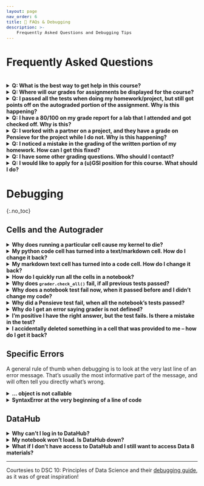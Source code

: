```yaml
---
layout: page
nav_order: 6
title: 🤔 FAQs & Debugging
description: >-
    Frequently Asked Questions and Debugging Tips
---
```


# **Frequently Asked Questions**

<br>

<details>
  <summary><strong>Q: What is the best way to get help in this course?</strong></summary>
  <p style="margin-left:16px;">A: Your best avenues are to go to office hours held by the course staff, or to ask questions on Ed. Course staff will be monitoring Ed frequently and will try to answer your question quickly and thoroughly.</p>
</details>

<details>
  <summary><strong>Q: Where will our grades for assignments be displayed for the course?</strong></summary>
  <p style="margin-left:16px;">A: Grades will be displayed on Pensieve for the written and autograded portions for all assignments (homeworks, labs, projects, and exams). For homeworks and projects, your total grade is the sum of the autograded portion and the written portion.</p>
</details>

<details>
  <summary><strong>Q: I passed all the tests when doing my homework/project, but still got points off on the autograded portion of the assignment. Why is this happening?</strong></summary>
  <p style="margin-left:16px;">A: The homeworks and projects have hidden tests that are not visible to students while they do the assignment. In order to pass these hidden tests, you must test your code yourself and make sure your answer is correct. Our tests are not always comprehensive.</p>
</details>

<details>
  <summary><strong>Q: I have a 80/100 on my grade report for a lab that I attended and got checked off. Why is this?</strong></summary>
  <p style="margin-left:16px;">A: Your attendance may have been marked incorrectly. Please contact your lab TA.</p>
</details>

<details>
  <summary><strong>Q: I worked with a partner on a project, and they have a grade on Pensieve for the project while I do not. Why is this happening?</strong></summary>
  <p style="margin-left:16px;">A: You were likely not added to the Pensieve submission. Have your partner add you to both the written work and autograder submission immediately and contact your lab TA.</p>
</details>

<details>
  <summary><strong>Q: I noticed a mistake in the grading of the written portion of my homework. How can I get this fixed?</strong></summary>
  <p style="margin-left:16px;">A: To get this fixed, you must submit a regrade request via Pensieve before the regrade deadline. This is known as the regrade request window. We unfortunately will not accept any regrades after the window has closed. All regrade deadline dates are posted on the same Ed post that releases the assignment grades and solutions.</p>
</details>

<details>
  <summary><strong>Q: I have some other grading questions. Who should I contact?</strong></summary>
  <p style="margin-left:16px;">A: Please contact your lab GSI.</p>
</details>

<details>
  <summary><strong>Q: I would like to apply for a (u)GSI position for this course. What should I do?</strong></summary>
  <p style="margin-left:16px;">A: All applications for Academic Student Employee positions are managed centrally; you can find all the details <a href="https://cdss.berkeley.edu/dsus/student-opportunities/joining-data-course-staff" target="_blank">here</a>. Please do not email the instructors individually with your resume/etc, as they are not in a position to hire you.</p>
</details>


# **Debugging**
{:.no_toc}

## Cells and the Autograder

<details>
  <summary><strong>Why does running a particular cell cause my kernel to die?</strong></summary>
  <p style="margin-left:16px;">If one particular cell seems to cause your kernel to die, your code is probably incorrect in a way that is causing the computer to use more memory than it has available. For instance: your code is trying to create a gigantic array. To prevent from crashing the entire server, the kernel will “die”. This is an indication that there is a mistake in your code that you need to fix.
</p>
</details>

<details>
  <summary><strong>My python code cell has turned into a text/markdown cell. How do I change it back?</strong></summary>
  <p style="margin-left:16px;">Click on the cell and select <code>Markdown > Code</code> in the top toolbar. Alternatively, click on the cell and press <code>y</code>.
</p>
</details>

<details>
  <summary><strong>My markdown text cell has turned into a code cell. How do I change it back?</strong></summary>
  <p style="margin-left:16px;">Click on the cell and select <code>Code > Markdown</code> in the top toolbar. Alternatively, click on the cell and press <code>m</code>.
</p>
</details>

<details>
  <summary><strong>How do I quickly run all the cells in a notebook?</strong></summary>
  <p style="margin-left:16px;">Go to the Cell menu in the top toolbar, then “Run All.” You can also select a certain cell and run all cells before this point, or run all cells after this point. You should run all the cells in your notebook before submitting to confirm that you pass all the tests.
</p>
</details>

<details>
  <summary><strong>Why does <code>grader.check_all()</code> fail, if all previous tests passed?</strong></summary>
  <p style="margin-left:16px;">This can happen if you “overwrite” a variable that is used in a question. For instance, if Question 1 asks you to store your answer in a variable named stat, and later on in the notebook you change the value of stat, you’ll see the test after Question 1 pass, but the test at the end of the notebook fail. Make sure to avoid using the same variable name for more than one purpose.
</p>
</details>

<details>
  <summary><strong>Why does a notebook test fail now, when it passed before and I didn’t change my code?</strong></summary>
  <p style="margin-left:16px;">You probably ran your notebook out of order. Re-run all previous cells in order, which is how your code will be graded.
</p>
</details>

<details>
  <summary><strong>Why did a Pensieve test fail, when all the notebook’s tests passed?</strong></summary>
  <p style="margin-left:16px;">This can happen if you’re running your notebook’s cells out-of-order. The autograder runs your notebook top-to-bottom. If you’re defining a variable at the bottom of your notebook and using it at the top, the Pensieve autograder will fail because it doesn’t recognize the variable when it encounters it.
</p>
  <p style="margin-left:16px;">Additionally, this can fail if you have not saved before you run the autograder. Ensure you select File -> Save Notebook to avoid this.
</p>
    <p style="margin-left:16px;">This is why we recommend running Kernel -> Restart and Run All: it “forgets” all of the variables and runs the notebook from top-to-bottom, just like the Pensieve autograder will. This will highlight any issues. Find the first cell that raises an error. Make sure that all of the variables used in that cell have been defined above that cell, and not below.
</p>
</details>

<details>
  <summary><strong>Why do I get an error saying grader is not defined?</strong></summary>
  <p style="margin-left:16px;">If it has been a while since you’ve worked on an assignment, the kernel will shut itself down to preserve memory. When this happens, all of your variables are forgotten, including the grader. That’s OK: you’ll just need to re-run all of the cells. The easiest way to do this is by using Kernel -> Restart and Run All.
</p>
  <p style="margin-left:16px;">This may also occur if you never ran the top cell of the notebook where the grader is defined.
</p>
</details>

<details>
  <summary><strong>I’m positive I have the right answer, but the test fails. Is there a mistake in the test?</strong></summary>
  <p style="margin-left:16px;">While you might see the correct answer displayed as the result of the cell, chances are it isn’t being stored in the answer variable. Make sure you are assigning the result to the answer variable. Make sure there are no typos in the variable name.
</p>
</details>

<details>
  <summary><strong>I accidentally deleted something in a cell that was provided to me – how do I get it back?</strong></summary>
  <p style="margin-left:16px;">There are two solutions:</p>
  <p style="margin-left:16px;">1. In <a href="https://github.com/data-8/materials-sp25">this</a>
 public GitHub repository, you’ll find the “original” versions of all assignments we released this semester. You can look here and manually add back any necessary code or text that you accidentally deleted.</p>
  <p style="margin-left:16px;">2. Suppose you’re working on Lab 5. One solution is go directly to DataHub and rename your <code>lab05</code> folder to something else, like <code>lab05-old</code>. Then, click the Lab 5 link on the course website again, and it’ll bring you to a brand-new version of Lab 5. Then, you can copy your work from your old Lab 5 to this new one, which should have everything in it.</p>
</details>

## Specific Errors
A general rule of thumb when debugging is to look at the very last line of an error message. That’s usually the most informative part of the message, and will often tell you directly what’s wrong.


<details>
  <summary><strong>... object is not callable</strong></summary>
  <p style="margin-left:16px;">This often happens when you use a default keyword (like <code>str</code> or <code>list</code>) as a variable name, for instance <code>list = [1, 2, 3]</code>. These errors can be tricky because they don’t error on their own, but cause problems when we try to use the name list (for example) later on in the notebook.
</p>
<p style="margin-left:16px;">To fix the issue, identify any such lines of code, change your variable names to be something else, and restart your notebook.
</p>
<p style="margin-left:16px;">Python keywords like str and list appear in green text, so be on the lookout if any of your variable names appear in green!
</p>
</details>

<details>
  <summary><strong>SyntaxError at the very beginning of a line of code</strong></summary>
  <p style="margin-left:16px;">Python expected you to continue your last line of code. Typically this means you have mismatched parentheses on the line above the line that is erroring.
</p>
</details>

## DataHub

<details>
  <summary><strong>Why can’t I log in to DataHub?</strong></summary>
  <p style="margin-left:16px;">Log out of all Google accounts or open an incognito window. When prompted, enter your full Berkeley email, username@berkeley.edu, as your credentials.
</p>
</details>

<details>
  <summary><strong>My notebook won’t load. Is DataHub down?</strong></summary>
  <p style="margin-left:16px;">Sometimes DataHub does have availability issues. Usually it is back up and running again within an hour. 
</p>
  <p style="margin-left:16px;">In other instances, there are some things you can do to get the notebook running again: Make sure your internet connection is working. If you can, restart your server by clicking the button at the top right labeled “Control Panel”, then select “Stop My Server”, followed by “Start My Server”. 
</p>
  <p style="margin-left:16px;">If that doesn’t work, try restarting your computer and using a different browser. Whenever you resume working on a notebook, run all cells you’ve previously completed. If your problem persists after trying all these steps, please notify us on Ed.
</p>
</details>

<details>
  <summary><strong>What if I don’t have access to DataHub and I still want to access Data 8 materials?</strong></summary>
  <p style="margin-left:16px;">We welcome the general public to use our materials. If you’re not enrolled in the class, you can access all lectures and assignments in our public GitHub repository. In order to run Jupyter notebooks locally on your own computer, we recommend using Anaconda.
</p>
</details>

---

Courtesies to DSC 10: Principles of Data Science and their [debugging guide](https://dsc10.com/debugging/), as it was of great inspiration!


<style>
    code {
        font-size: 80%;
    }
</style>

